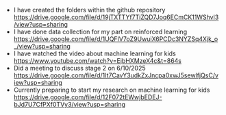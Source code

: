 - I have created the folders within the github repository
https://drive.google.com/file/d/19jTXTTYf7TiZQD7Joq6ECmCK11WShvl3/view?usp=sharing
- I have done data collection for my part on reinforced learning
https://drive.google.com/file/d/1UQFIV7oZ9UwuiX6PCDc3NYZSq4Xjk_o_/view?usp=sharing
- I have watched the video about machine learning for kids
https://www.youtube.com/watch?v=EjbHXMzeX4c&t=864s
- Did a meeting to discuss stage 2 on 6/10/2025
https://drive.google.com/file/d/1It7CavY3udkZxJncpa0xwJ5sewlfjQsC/view?usp=sharing
- Currently preparing to start my research on machine learning for kids
https://drive.google.com/file/d/12F072tEWwjbEDEJ-bJd7U7CfPXf0TVy3/view?usp=sharing